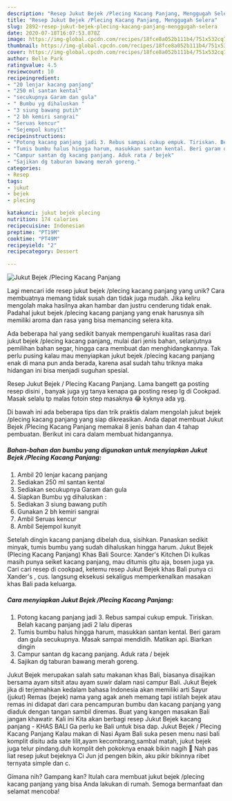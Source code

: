 ```yaml
---
description: "Resep Jukut Bejek /Plecing Kacang Panjang, Menggugah Selera"
title: "Resep Jukut Bejek /Plecing Kacang Panjang, Menggugah Selera"
slug: 2892-resep-jukut-bejek-plecing-kacang-panjang-menggugah-selera
date: 2020-07-18T16:07:53.878Z
image: https://img-global.cpcdn.com/recipes/18fce8a052b111b4/751x532cq70/jukut-bejek-plecing-kacang-panjang-foto-resep-utama.jpg
thumbnail: https://img-global.cpcdn.com/recipes/18fce8a052b111b4/751x532cq70/jukut-bejek-plecing-kacang-panjang-foto-resep-utama.jpg
cover: https://img-global.cpcdn.com/recipes/18fce8a052b111b4/751x532cq70/jukut-bejek-plecing-kacang-panjang-foto-resep-utama.jpg
author: Belle Park
ratingvalue: 4.5
reviewcount: 10
recipeingredient:
- "20 lenjar kacang panjang"
- "250 ml santan kental"
- "secukupnya Garam dan gula"
- " Bumbu yg dihaluskan "
- "3 siung bawang putih"
- "2 bh kemiri sangrai"
- "Seruas kencur"
- "Sejempol kunyit"
recipeinstructions:
- "Potong kacang panjang jadi 3. Rebus sampai cukup empuk. Tiriskan. Belah kacang panjang jadi 2 lalu diperas"
- "Tumis bumbu halus hingga harum, masukkan santan kental. Beri garam dan gula secukupnya. Masak sampai mendidih. Matikan api. Biarkan dingin"
- "Campur santan dg kacang panjang. Aduk rata / bejek"
- "Sajikan dg taburan bawang merah goreng."
categories:
- Resep
tags:
- jukut
- bejek
- plecing

katakunci: jukut bejek plecing 
nutrition: 174 calories
recipecuisine: Indonesian
preptime: "PT19M"
cooktime: "PT49M"
recipeyield: "2"
recipecategory: Dessert

---
```



![Jukut Bejek /Plecing Kacang Panjang](https://img-global.cpcdn.com/recipes/18fce8a052b111b4/751x532cq70/jukut-bejek-plecing-kacang-panjang-foto-resep-utama.jpg)

Lagi mencari ide resep jukut bejek /plecing kacang panjang yang unik? Cara membuatnya memang tidak susah dan tidak juga mudah. Jika keliru mengolah maka hasilnya akan hambar dan justru cenderung tidak enak. Padahal jukut bejek /plecing kacang panjang yang enak harusnya sih memiliki aroma dan rasa yang bisa memancing selera kita.

Ada beberapa hal yang sedikit banyak mempengaruhi kualitas rasa dari jukut bejek /plecing kacang panjang, mulai dari jenis bahan, selanjutnya pemilihan bahan segar, hingga cara membuat dan menghidangkannya. Tak perlu pusing kalau mau menyiapkan jukut bejek /plecing kacang panjang enak di mana pun anda berada, karena asal sudah tahu triknya maka hidangan ini bisa menjadi suguhan spesial.

Resep Jukut Bejek / Plecing Kacang Panjang. Lama bangett ga posting resep disini , banyak juga yg tanya kenapa ga posting resep lg di Cookpad. Masak selalu tp malas fotoin step masaknya 😂 kyknya ada yg.


Di bawah ini ada beberapa tips dan trik praktis dalam mengolah jukut bejek /plecing kacang panjang yang siap dikreasikan. Anda dapat membuat Jukut Bejek /Plecing Kacang Panjang memakai 8 jenis bahan dan 4 tahap pembuatan. Berikut ini cara dalam membuat hidangannya.

<!--inarticleads1-->

##### Bahan-bahan dan bumbu yang digunakan untuk menyiapkan Jukut Bejek /Plecing Kacang Panjang:

1. Ambil 20 lenjar kacang panjang
1. Sediakan 250 ml santan kental
1. Sediakan secukupnya Garam dan gula
1. Siapkan  Bumbu yg dihaluskan :
1. Sediakan 3 siung bawang putih
1. Gunakan 2 bh kemiri sangrai
1. Ambil Seruas kencur
1. Ambil Sejempol kunyit


Setelah dingin kacang panjang dibelah dua, sisihkan. Panaskan sedikit minyak, tumis bumbu yang sudah dihaluskan hingga harum. Jukut Bejek (Plecing Kacang Panjang) Khas Bali Source: Xander&#39;s Kitchen Di kulkas masih punya seiket kacang panjang, mau ditumis gitu aja, bosen juga ya. Cari cari resep di cookpad, ketemu resep Jukut Bejek khas Bali punya ci Xander&#39;s , cus. langsung eksekusi sekaligus memperkenalkan masakan khas Bali pada keluarga. 

<!--inarticleads2-->

##### Cara menyiapkan Jukut Bejek /Plecing Kacang Panjang:

1. Potong kacang panjang jadi 3. Rebus sampai cukup empuk. Tiriskan. Belah kacang panjang jadi 2 lalu diperas
1. Tumis bumbu halus hingga harum, masukkan santan kental. Beri garam dan gula secukupnya. Masak sampai mendidih. Matikan api. Biarkan dingin
1. Campur santan dg kacang panjang. Aduk rata / bejek
1. Sajikan dg taburan bawang merah goreng.


Jukut Bejek merupakan salah satu makanan khas Bali, biasanya disajikan bersama ayam sitsit atau ayam suwir dalam nasi campur Bali. Jukut Bejek jika di terjemahkan kedalam bahasa Indonesia akan memiliki arti Sayur (jukut) Remas (bejek) nama yang agak aneh memang tapi istilah bejek atau remas ini didapat dari cara pencampuran bumbu dan kacang panjang yang diaduk dengan tangan sambil diremas. Buat yang kangen masakan Bali jangan khawatir. Kali ini Kita akan berbagi resep Jukut Bejek kacang panjang - KHAS BALI Ga perlu ke Bali untuk bisa dap. Jukut Bejek / Plecing Kacang Panjang Kalau makan di Nasi Ayam Bali suka pesen menu nasi bali komplit disitu ada sate lilit,ayam kecombrang,sambal matah, jukut bejek juga telur pindang.duh komplit deh pokoknya enaak bikin nagih 🤭 Nah pas liat resep jukut bejeknya Ci Jun jd pengen bikin, aku pikir bikinnya ribet ternyata simple dan c. 

Gimana nih? Gampang kan? Itulah cara membuat jukut bejek /plecing kacang panjang yang bisa Anda lakukan di rumah. Semoga bermanfaat dan selamat mencoba!
